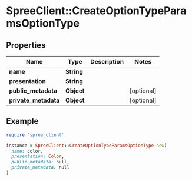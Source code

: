 # SpreeClient::CreateOptionTypeParamsOptionType

## Properties

| Name | Type | Description | Notes |
| ---- | ---- | ----------- | ----- |
| **name** | **String** |  |  |
| **presentation** | **String** |  |  |
| **public_metadata** | **Object** |  | [optional] |
| **private_metadata** | **Object** |  | [optional] |

## Example

```ruby
require 'spree_client'

instance = SpreeClient::CreateOptionTypeParamsOptionType.new(
  name: color,
  presentation: Color,
  public_metadata: null,
  private_metadata: null
)
```

